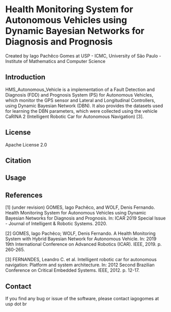 # Health  Monitoring System for Autonomous Vehicles using Dynamic Bayesian Networks for Diagnosis and Prognosis

Created by Iago Pachêco Gomes at USP - ICMC, University of São Paulo - Institute of Mathematics and Computer Science

## Introduction

HMS_Autonomous_Vehicle is a implementation of a Fault Detection and Diagnosis (FDD) and Prognosis System (PS) for Autonomous Vehicles, which monitor the GPS sensor and Lateral and Longitudinal Controllers, using Dynamic Bayesian Network (DBN).  It also provides the datasets used for learning the DBN parameters, which were collected using the vehicle CaRINA 2 (Intelligent Robotic Car for Autonomous Navigation) [3].


## License

Apache License 2.0

## Citation


## Usage


## References

[1] (under revision) GOMES, Iago Pachêco, and WOLF, Denis Fernando. Health  Monitoring System for Autonomous Vehicles using Dynamic Bayesian Networks for Diagnosis and Prognosis. In: ICAR 2019 Special Issue - Journal of Intelligent & Robotic Systems. 2020.  

[2] GOMES, Iago Pachêco; WOLF, Denis Fernando. A Health Monitoring System with Hybrid Bayesian Network for Autonomous Vehicle. In: 2019 19th International Conference on Advanced Robotics (ICAR). IEEE, 2019. p. 260-265.

[3] FERNANDES, Leandro C. et al. Intelligent robotic car for autonomous navigation: Platform and system architecture. In: 2012 Second Brazilian Conference on Critical Embedded Systems. IEEE, 2012. p. 12-17.

## Contact

If you find any bug or issue of the software, please contact iagogomes at usp dot br
